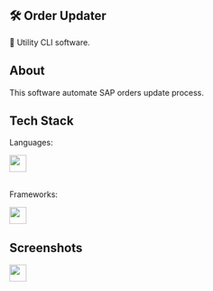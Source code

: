 ## 🛠️ Order Updater

🤖 Utility CLI software.

## About

This software automate SAP orders update process.

## Tech Stack

Languages:
<div>
    <img width="30px" src="https://cdn.jsdelivr.net/gh/devicons/devicon@latest/icons/python/python-original.svg" />
</div>

<br>

Frameworks:
<div>
    <img width="30px" src="https://cdn.jsdelivr.net/gh/devicons/devicon@latest/icons/pandas/pandas-original.svg" />
</div>

## Screenshots

<div>
    <img width="30px" src="https://cdn.jsdelivr.net/gh/devicons/devicon@latest/icons/pandas/pandas-original.svg" />
</div>
